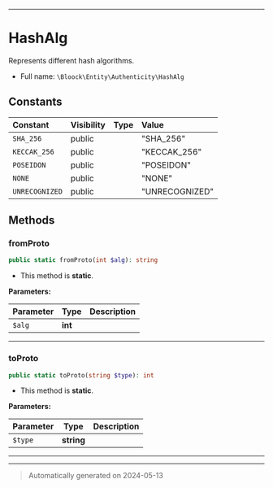 ***

# HashAlg

Represents different hash algorithms.



* Full name: `\Bloock\Entity\Authenticity\HashAlg`


## Constants

| Constant | Visibility | Type | Value |
|:---------|:-----------|:-----|:------|
|`SHA_256`|public| |&quot;SHA_256&quot;|
|`KECCAK_256`|public| |&quot;KECCAK_256&quot;|
|`POSEIDON`|public| |&quot;POSEIDON&quot;|
|`NONE`|public| |&quot;NONE&quot;|
|`UNRECOGNIZED`|public| |&quot;UNRECOGNIZED&quot;|


## Methods


### fromProto



```php
public static fromProto(int $alg): string
```



* This method is **static**.




**Parameters:**

| Parameter | Type | Description |
|-----------|------|-------------|
| `$alg` | **int** |  |





***

### toProto



```php
public static toProto(string $type): int
```



* This method is **static**.




**Parameters:**

| Parameter | Type | Description |
|-----------|------|-------------|
| `$type` | **string** |  |





***


***
> Automatically generated on 2024-05-13
